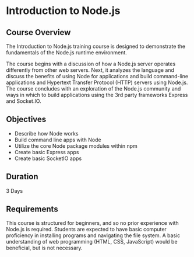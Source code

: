 # Introduction to Node.js

## Course Overview

The Introduction to Node.js training course is designed to demonstrate the fundamentals of the Node.js runtime environment.

The course begins with a discussion of how a Node.js server operates differently from other web servers. Next, it analyzes the language and discuss the benefits of using Node for applications and build command-line applications and Hypertext Transfer Protocol (HTTP) servers using Node.js. The course concludes with an exploration of the Node.js community and ways in which to build applications using the 3rd party frameworks
Express and Socket.IO.

## Objectives

- Describe how Node works
- Build command line apps with Node
- Utilize the core Node package modules within npm 
- Create basic Express apps
- Create basic SocketIO apps

## Duration

3 Days

## Requirements

This course is structured for beginners, and so no prior experience with Node.js is required. Students are expected to have basic computer proficiency in installing programs and navigating the file system. A basic understanding of web programming (HTML, CSS, JavaScript) would be beneficial, but is not necessary. 